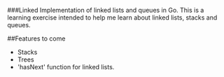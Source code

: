###Linked
Implementation of linked lists and queues in Go. This is a learning exercise intended to help me learn about linked lists, stacks and queues.

##Features to come
- Stacks
- Trees
- 'hasNext' function for linked lists.
